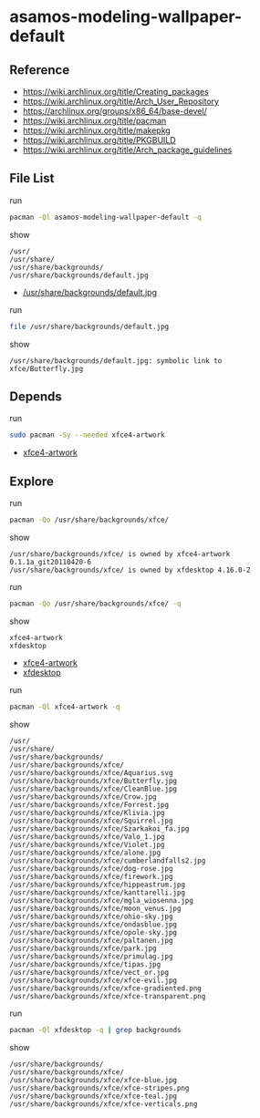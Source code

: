 
# asamos-modeling-wallpaper-default


## Reference

* https://wiki.archlinux.org/title/Creating_packages
* https://wiki.archlinux.org/title/Arch_User_Repository
* https://archlinux.org/groups/x86_64/base-devel/
* https://wiki.archlinux.org/title/pacman
* https://wiki.archlinux.org/title/makepkg
* https://wiki.archlinux.org/title/PKGBUILD
* https://wiki.archlinux.org/title/Arch_package_guidelines


## File List

run

``` sh
pacman -Ql asamos-modeling-wallpaper-default -q
```

show

```
/usr/
/usr/share/
/usr/share/backgrounds/
/usr/share/backgrounds/default.jpg
```


* [/usr/share/backgrounds/default.jpg](asset/overlay/usr/share/backgrounds/default.jpg)

run

``` sh
file /usr/share/backgrounds/default.jpg
```

show

```
/usr/share/backgrounds/default.jpg: symbolic link to xfce/Butterfly.jpg
```


## Depends

run

``` sh
sudo pacman -Sy --needed xfce4-artwork
```

* [xfce4-artwork](https://archlinux.org/packages/extra/any/xfce4-artwork/)


## Explore

run

``` sh
pacman -Qo /usr/share/backgrounds/xfce/
```

show

```
/usr/share/backgrounds/xfce/ is owned by xfce4-artwork 0.1.1a_git20110420-6
/usr/share/backgrounds/xfce/ is owned by xfdesktop 4.16.0-2
```


run

``` sh
pacman -Qo /usr/share/backgrounds/xfce/ -q
```

show

```
xfce4-artwork
xfdesktop
```

* [xfce4-artwork](https://archlinux.org/packages/extra/any/xfce4-artwork/)
* [xfdesktop](https://archlinux.org/packages/extra/x86_64/xfdesktop/)


run

``` sh
pacman -Ql xfce4-artwork -q
````

show

```
/usr/
/usr/share/
/usr/share/backgrounds/
/usr/share/backgrounds/xfce/
/usr/share/backgrounds/xfce/Aquarius.svg
/usr/share/backgrounds/xfce/Butterfly.jpg
/usr/share/backgrounds/xfce/CleanBlue.jpg
/usr/share/backgrounds/xfce/Crow.jpg
/usr/share/backgrounds/xfce/Forrest.jpg
/usr/share/backgrounds/xfce/Klivia.jpg
/usr/share/backgrounds/xfce/Squirrel.jpg
/usr/share/backgrounds/xfce/Szarkakoi_fa.jpg
/usr/share/backgrounds/xfce/Valo_1.jpg
/usr/share/backgrounds/xfce/Violet.jpg
/usr/share/backgrounds/xfce/alone.jpg
/usr/share/backgrounds/xfce/cumberlandfalls2.jpg
/usr/share/backgrounds/xfce/dog-rose.jpg
/usr/share/backgrounds/xfce/firework.jpg
/usr/share/backgrounds/xfce/hippeastrum.jpg
/usr/share/backgrounds/xfce/kanttarelli.jpg
/usr/share/backgrounds/xfce/mgla_wiosenna.jpg
/usr/share/backgrounds/xfce/moon_venus.jpg
/usr/share/backgrounds/xfce/ohio-sky.jpg
/usr/share/backgrounds/xfce/ondasblue.jpg
/usr/share/backgrounds/xfce/opole-sky.jpg
/usr/share/backgrounds/xfce/paltanen.jpg
/usr/share/backgrounds/xfce/park.jpg
/usr/share/backgrounds/xfce/primulag.jpg
/usr/share/backgrounds/xfce/tipas.jpg
/usr/share/backgrounds/xfce/vect_or.jpg
/usr/share/backgrounds/xfce/xfce-evil.jpg
/usr/share/backgrounds/xfce/xfce-gradiented.png
/usr/share/backgrounds/xfce/xfce-transparent.png
```

run

``` sh
pacman -Ql xfdesktop -q | grep backgrounds
````

show

```
/usr/share/backgrounds/
/usr/share/backgrounds/xfce/
/usr/share/backgrounds/xfce/xfce-blue.jpg
/usr/share/backgrounds/xfce/xfce-stripes.png
/usr/share/backgrounds/xfce/xfce-teal.jpg
/usr/share/backgrounds/xfce/xfce-verticals.png
```


